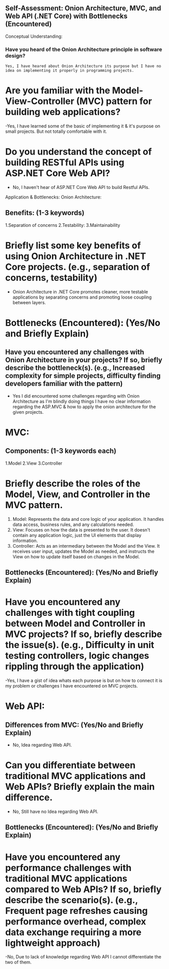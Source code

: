 ## Self-Assessment: Onion Architecture, MVC, and Web API (.NET Core) with Bottlenecks (Encountered)
Conceptual Understanding:
 
### Have you heard of the Onion Architecture principle in software design?

```
Yes, I have heared about Onion Architecture its purpose but I have no idea on implementing it properly in programming projects.
```

# Are you familiar with the Model-View-Controller (MVC) pattern for building web applications?
 
 -Yes, I have learned some of the basic of implementing it & it's purpose on small projects. But not totally comfortable with it.
 

# Do you understand the concept of building RESTful APIs using ASP.NET Core Web API?
 
- No, I haven't hear of ASP.NET Core Web API to build Restful APIs.
 

Application & Bottlenecks:
Onion Architecture:
 
 
## Benefits: (1-3 keywords)

1.Separation of concerns
2.Testability: 
3.Maintainability
 
# Briefly list some key benefits of using Onion Architecture in .NET Core projects. (e.g., separation of concerns, testability)

- Onion Architecture in .NET Core promotes cleaner, more testable applications by separating concerns and promoting loose coupling between layers.

# Bottlenecks (Encountered): (Yes/No and Briefly Explain)
 
## Have you encountered any challenges with Onion Architecture in your projects? If so, briefly describe the bottleneck(s). (e.g., Increased complexity for simple projects, difficulty finding developers familiar with the pattern)
 
- Yes I did encountered some challenges regarding with Onion Architecture as I'm blindly doing things I have no clear information regarding the ASP.MVC & how to apply the onion architecture for the given projects.

# MVC:
 
## Components: (1-3 keywords each)
 
1.Model
2.View
3.Controller

# Briefly describe the roles of the Model, View, and Controller in the MVC pattern.
 
1. Model: Represents the data and core logic of your application. It handles data access, business rules, and any calculations needed.
2. View: Focuses on how the data is presented to the user. It doesn't contain any application logic, just the UI elements that display information.
3. Controller: Acts as an intermediary between the Model and the View. It receives user input, updates the Model as needed, and instructs the View on how to update itself based on changes in the Model.
 
## Bottlenecks (Encountered): (Yes/No and Briefly Explain)
 
 
# Have you encountered any challenges with tight coupling between Model and Controller in MVC projects? If so, briefly describe the issue(s). (e.g., Difficulty in unit testing controllers, logic changes rippling through the application)
 
-Yes, I have a gist of idea whats each purpose is but on how to connect it is my problem or challenges I have encountered on MVC projects.


# Web API:
  
## Differences from MVC: (Yes/No and Briefly Explain)
 
- No, Idea regarding Web API.

# Can you differentiate between traditional MVC applications and Web APIs? Briefly explain the main difference.
 
- No, Still have no Idea regarding Web API.

## Bottlenecks (Encountered): (Yes/No and Briefly Explain)
 
# Have you encountered any performance challenges with traditional MVC applications compared to Web APIs? If so, briefly describe the scenario(s). (e.g., Frequent page refreshes causing performance overhead, complex data exchange requiring a more lightweight approach)

-No, Due to lack of knowledge regarding Web API I cannot differentiate the two of them.

